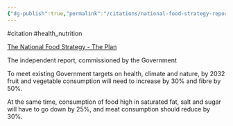 ```yaml
---
{"dg-publish":true,"permalink":"/citations/national-food-strategy-report-2021/","created":"2024-04-22T13:01:21.000+01:00","updated":"2025-10-10T23:57:31.359+01:00"}
---
```


#citation #health_nutrition

[The National Food Strategy - The Plan](https://www.nationalfoodstrategy.org/)

The independent report, commissioned by the Government

To meet existing Government targets on health, climate and nature, by 2032 fruit and vegetable consumption will need to increase by 30% and fibre by 50%.

At the same time, consumption of food high in saturated fat, salt and sugar will have to go down by 25%, and meat consumption should reduce by 30%.